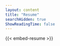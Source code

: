 ```yaml
---
layout: content
title: "Resume"
searchHidden: true
ShowReadingTime: false
---
```


{{< embed-resume >}}
